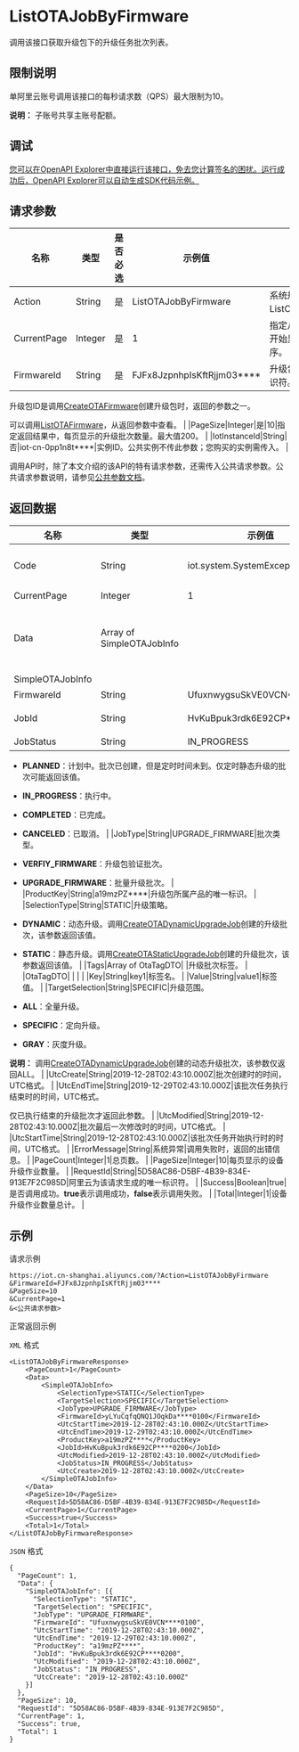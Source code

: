 # ListOTAJobByFirmware

调用该接口获取升级包下的升级任务批次列表。

## 限制说明

单阿里云账号调用该接口的每秒请求数（QPS）最大限制为10。

**说明：** 子账号共享主账号配额。

## 调试

[您可以在OpenAPI Explorer中直接运行该接口，免去您计算签名的困扰。运行成功后，OpenAPI Explorer可以自动生成SDK代码示例。](https://api.aliyun.com/#product=Iot&api=ListOTAJobByFirmware&type=RPC&version=2018-01-20)

## 请求参数

|名称|类型|是否必选|示例值|描述|
|--|--|----|---|--|
|Action|String|是|ListOTAJobByFirmware|系统规定参数。取值：ListOTAJobByFirmware。 |
|CurrentPage|Integer|是|1|指定从返回结果中的第几页开始显示。页数从1开始排序。 |
|FirmwareId|String|是|FJFx8JzpnhpIsKftRjjm03\*\*\*\*|升级包ID，升级包的唯一标识符。

 升级包ID是调用[CreateOTAFirmware](~~147311~~)创建升级包时，返回的参数之一。

 可以调用[ListOTAFirmware](~~147450~~)，从返回参数中查看。 |
|PageSize|Integer|是|10|指定返回结果中，每页显示的升级批次数量。最大值200。 |
|IotInstanceId|String|否|iot-cn-0pp1n8t\*\*\*\*|实例ID。公共实例不传此参数；您购买的实例需传入。 |

调用API时，除了本文介绍的该API的特有请求参数，还需传入公共请求参数。公共请求参数说明，请参见[公共参数文档](~~30561~~)。

## 返回数据

|名称|类型|示例值|描述|
|--|--|---|--|
|Code|String|iot.system.SystemException|调用失败时，返回的错误码。错误码详情，请参见[错误码](~~87387~~)。 |
|CurrentPage|Integer|1|当前页码。 |
|Data|Array of SimpleOTAJobInfo| |调用成功时，返回的批次信息。详情请参见**SimpleOTAJobInfo**下的参数。 |
|SimpleOTAJobInfo| | | |
|FirmwareId|String|UfuxnwygsuSkVE0VCN\*\*\*\*0100|升级包ID。 |
|JobId|String|HvKuBpuk3rdk6E92CP\*\*\*\*0200|升级批次ID，批次的唯一标识符。 |
|JobStatus|String|IN\_PROGRESS|批次的状态。

 -   **PLANNED**：计划中。批次已创建，但是定时时间未到。仅定时静态升级的批次可能返回该值。
-   **IN\_PROGRESS**：执行中。
-   **COMPLETED**：已完成。
-   **CANCELED**：已取消。 |
|JobType|String|UPGRADE\_FIRMWARE|批次类型。

 -   **VERFIY\_FIRMWARE**：升级包验证批次。
-   **UPGRADE\_FIRMWARE**：批量升级批次。 |
|ProductKey|String|a19mzPZ\*\*\*\*|升级包所属产品的唯一标识。 |
|SelectionType|String|STATIC|升级策略。

 -   **DYNAMIC**：动态升级。调用[CreateOTADynamicUpgradeJob](~~147887~~)创建的升级批次，该参数返回该值。
-   **STATIC**：静态升级。调用[CreateOTAStaticUpgradeJob](~~147496~~)创建的升级批次，该参数返回该值。 |
|Tags|Array of OtaTagDTO| |升级批次标签。 |
|OtaTagDTO| | | |
|Key|String|key1|标签名。 |
|Value|String|value1|标签值。 |
|TargetSelection|String|SPECIFIC|升级范围。

 -   **ALL**：全量升级。
-   **SPECIFIC**：定向升级。
-   **GRAY**：灰度升级。

 **说明：** 调用[CreateOTADynamicUpgradeJob](~~147887~~)创建的动态升级批次，该参数仅返回ALL。 |
|UtcCreate|String|2019-12-28T02:43:10.000Z|批次创建时的时间，UTC格式。 |
|UtcEndTime|String|2019-12-29T02:43:10.000Z|该批次任务执行结束时的时间，UTC格式。

 仅已执行结束的升级批次才返回此参数。 |
|UtcModified|String|2019-12-28T02:43:10.000Z|批次最后一次修改时的时间，UTC格式。 |
|UtcStartTime|String|2019-12-28T02:43:10.000Z|该批次任务开始执行时的时间，UTC格式。 |
|ErrorMessage|String|系统异常|调用失败时，返回的出错信息。 |
|PageCount|Integer|1|总页数。 |
|PageSize|Integer|10|每页显示的设备升级作业数量。 |
|RequestId|String|5D58AC86-D5BF-4B39-834E-913E7F2C985D|阿里云为该请求生成的唯一标识符。 |
|Success|Boolean|true|是否调用成功。**true**表示调用成功，**false**表示调用失败。 |
|Total|Integer|1|设备升级作业数量总计。 |

## 示例

请求示例

```
https://iot.cn-shanghai.aliyuncs.com/?Action=ListOTAJobByFirmware
&FirmwareId=FJFx8JzpnhpIsKftRjjm03****
&PageSize=10
&CurrentPage=1
&<公共请求参数>
```

正常返回示例

`XML` 格式

```
<ListOTAJobByFirmwareResponse>
    <PageCount>1</PageCount>
    <Data>
        <SimpleOTAJobInfo>
            <SelectionType>STATIC</SelectionType>
            <TargetSelection>SPECIFIC</TargetSelection>
            <JobType>UPGRADE_FIRMWARE</JobType>
            <FirmwareId>yLYuCqfqQNQ1JOqkDa****0100</FirmwareId>
            <UtcStartTime>2019-12-28T02:43:10.000Z</UtcStartTime>
            <UtcEndTime>2019-12-29T02:43:10.000Z</UtcEndTime>
            <ProductKey>a19mzPZ****</ProductKey>
            <JobId>HvKuBpuk3rdk6E92CP****0200</JobId>
            <UtcModified>2019-12-28T02:43:10.000Z</UtcModified>
            <JobStatus>IN_PROGRESS</JobStatus>
            <UtcCreate>2019-12-28T02:43:10.000Z</UtcCreate>
        </SimpleOTAJobInfo>
    </Data>
    <PageSize>10</PageSize>
    <RequestId>5D58AC86-D5BF-4B39-834E-913E7F2C985D</RequestId>
    <CurrentPage>1</CurrentPage>
    <Success>true</Success>
    <Total>1</Total>
</ListOTAJobByFirmwareResponse>
```

`JSON` 格式

```
{
  "PageCount": 1,
  "Data": {
    "SimpleOTAJobInfo": [{
      "SelectionType": "STATIC",
      "TargetSelection": "SPECIFIC",
      "JobType": "UPGRADE_FIRMWARE",
      "FirmwareId": "UfuxnwygsuSkVE0VCN****0100",
      "UtcStartTime": "2019-12-28T02:43:10.000Z",
      "UtcEndTime": "2019-12-29T02:43:10.000Z",
      "ProductKey": "a19mzPZ****",
      "JobId": "HvKuBpuk3rdk6E92CP****0200",
      "UtcModified": "2019-12-28T02:43:10.000Z",
      "JobStatus": "IN_PROGRESS",
      "UtcCreate": "2019-12-28T02:43:10.000Z"
    }]
  },
  "PageSize": 10,
  "RequestId": "5D58AC86-D5BF-4B39-834E-913E7F2C985D",
  "CurrentPage": 1,
  "Success": true,
  "Total": 1
}
```

